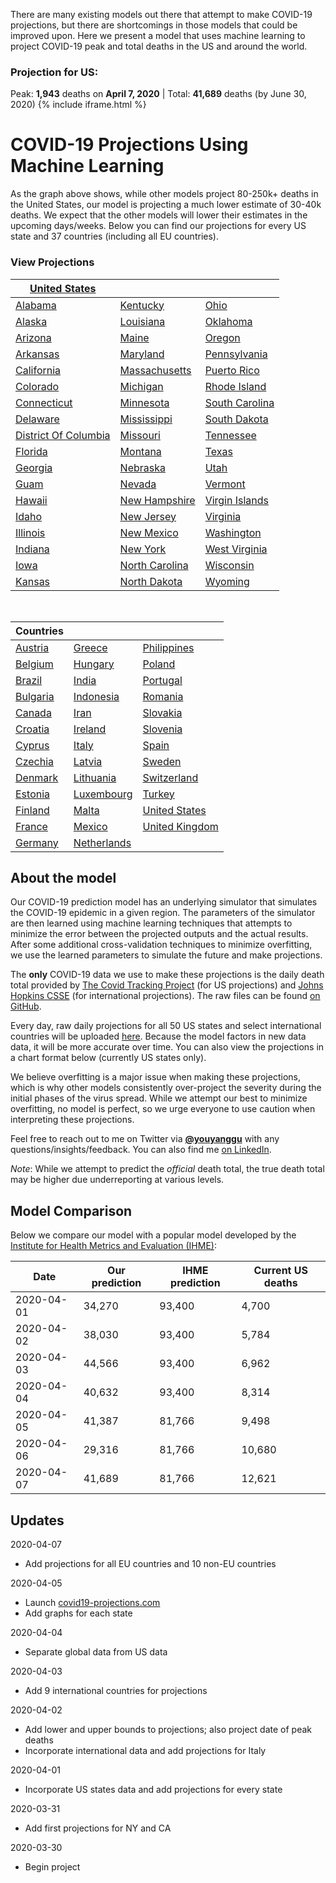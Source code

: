 There are many existing models out there that attempt to make COVID-19 projections, but there are shortcomings in those models that could be improved upon. Here we present a model that uses machine learning to project COVID-19 peak and total deaths in the US and around the world. 

### Projection for US:
Peak: **1,943** deaths on **April 7, 2020** | Total: **41,689** deaths (by June 30, 2020) {% include iframe.html %}
# COVID-19 Projections Using Machine Learning

As the graph above shows, while other models project 80-250k+ deaths in the United States, our model is projecting a much lower estimate of 30-40k deaths. We expect that the other models will lower their estimates in the upcoming days/weeks. Below you can find our projections for every US state and 37 countries (including all EU countries).

### View Projections

| [United States](us) |  |  |
| --- | --- | --- |
| [Alabama](us-al) | [Kentucky](us-ky) | [Ohio](us-oh) |
| [Alaska](us-ak) | [Louisiana](us-la) | [Oklahoma](us-ok) |
| [Arizona](us-az) | [Maine](us-me) | [Oregon](us-or) |
| [Arkansas](us-ar) | [Maryland](us-md) | [Pennsylvania](us-pa) |
| [California](us-ca) | [Massachusetts](us-ma) | [Puerto Rico](us-pr) |
| [Colorado](us-co) | [Michigan](us-mi) | [Rhode Island](us-ri) |
| [Connecticut](us-ct) | [Minnesota](us-mn) | [South Carolina](us-sc) |
| [Delaware](us-de) | [Mississippi](us-ms) | [South Dakota](us-sd) |
| [District Of Columbia](us-dc) | [Missouri](us-mo) | [Tennessee](us-tn) |
| [Florida](us-fl) | [Montana](us-mt) | [Texas](us-tx) |
| [Georgia](us-ga) | [Nebraska](us-ne) | [Utah](us-ut) |
| [Guam](us-gu) | [Nevada](us-nv) | [Vermont](us-vt) |
| [Hawaii](us-hi) | [New Hampshire](us-nh) | [Virgin Islands](us-vi) |
| [Idaho](us-id) | [New Jersey](us-nj) | [Virginia](us-va) |
| [Illinois](us-il) | [New Mexico](us-nm) | [Washington](us-wa) |
| [Indiana](us-in) | [New York](us-ny) | [West Virginia](us-wv) |
| [Iowa](us-ia) | [North Carolina](us-nc) | [Wisconsin](us-wi) |
| [Kansas](us-ks) | [North Dakota](us-nd) | [Wyoming](us-wy) |

<br />

| Countries |  |  |
| --- | --- | --- |
| [Austria](austria) | [Greece](greece) | [Philippines](philippines) |
| [Belgium](belgium) | [Hungary](hungary) | [Poland](poland) |
| [Brazil](brazil) | [India](india) | [Portugal](portugal) |
| [Bulgaria](bulgaria) | [Indonesia](indonesia) | [Romania](romania) |
| [Canada](canada) | [Iran](iran) | [Slovakia](slovakia) |
| [Croatia](croatia) | [Ireland](ireland) | [Slovenia](slovenia) |
| [Cyprus](cyprus) | [Italy](italy) | [Spain](spain) |
| [Czechia](czechia) | [Latvia](latvia) | [Sweden](sweden) |
| [Denmark](denmark) | [Lithuania](lithuania) | [Switzerland](switzerland) |
| [Estonia](estonia) | [Luxembourg](luxembourg) | [Turkey](turkey) |
| [Finland](finland) | [Malta](malta) | [United States](us) |
| [France](france) | [Mexico](mexico) | [United Kingdom](united-kingdom) |
| [Germany](germany) | [Netherlands](netherlands) |

## About the model

Our COVID-19 prediction model has an underlying simulator that simulates the COVID-19 epidemic in a given region. The parameters of the simulator are then learned using machine learning techniques that attempts to minimize the error between the projected outputs and the actual results. After some additional cross-validation techniques to minimize overfitting, we use the learned parameters to simulate the future and make projections.

The **only** COVID-19 data we use to make these projections is the daily death total provided by [The Covid Tracking Project](https://covidtracking.com/) (for US projections) and [Johns Hopkins CSSE](https://github.com/CSSEGISandData/COVID-19) (for international projections). The raw files can be found [on GitHub](https://github.com/youyanggu/covid19_projections/tree/master/data).

Every day, raw daily projections for all 50 US states and select international countries will be uploaded [here](https://github.com/youyanggu/covid19_projections/tree/master/projections). Because the model factors in new data data, it will be more accurate over time. You can also view the projections in a chart format below (currently US states only).

We believe overfitting is a major issue when making these projections, which is why other models consistently over-project the severity during the initial phases of the virus spread. While we attempt our best to minimize overfitting, no model is perfect, so we urge everyone to use caution when interpreting these projections.

Feel free to reach out to me on Twitter via **[@youyanggu](https://twitter.com/youyanggu)** with any questions/insights/feedback. You can also find me [on LinkedIn](https://www.linkedin.com/in/youyanggu/).

_Note_: While we attempt to predict the _official_ death total, the true death total may be higher due underreporting at various levels.

## Model Comparison
Below we compare our model with a popular model developed by the [Institute for Health Metrics and Evaluation (IHME)](https://covid19.healthdata.org/):

| Date | Our prediction | IHME prediction | Current US deaths
| --- | --- | --- | --- |
| 2020-04-01 | 34,270 | 93,400 | 4,700
| 2020-04-02 | 38,030 | 93,400 | 5,784
| 2020-04-03 | 44,566 | 93,400 | 6,962
| 2020-04-04 | 40,632 | 93,400 | 8,314
| 2020-04-05 | 41,387 | 81,766 | 9,498
| 2020-04-06 | 29,316 | 81,766 | 10,680
| 2020-04-07 | 41,689 | 81,766 | 12,621

## Updates

2020-04-07
* Add projections for all EU countries and 10 non-EU countries

2020-04-05
* Launch [covid19-projections.com](https://covid19-projections.com/)
* Add graphs for each state

2020-04-04
* Separate global data from US data

2020-04-03
* Add 9 international countries for projections

2020-04-02
* Add lower and upper bounds to projections; also project date of peak deaths
* Incorporate international data and add projections for Italy

2020-04-01
* Incorporate US states data and add projections for every state

2020-03-31
* Add first projections for NY and CA

2020-03-30
* Begin project
